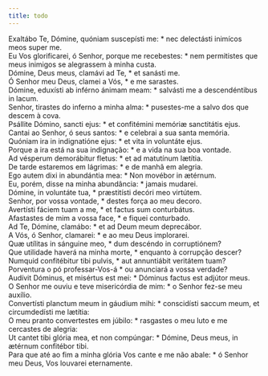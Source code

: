 ```yaml
---
title: todo
---
```

<div class="dropcap text-justify">Exaltábo Te, Dómine, quóniam suscepísti me: * nec delectásti inimícos meos super me.</div>
<div class="dropcap text-justify">Eu Vos glorificarei, ó Senhor, porque me recebestes: * nem permitistes que meus inimigos se alegrassem à minha custa.</div>
<div class="text-justify">Dómine, Deus meus, clamávi ad Te, * et sanásti me.</div>
<div class="text-justify">Ó Senhor meu Deus, clamei a Vós, * e me sarastes.</div>
<div class="text-justify">Dómine, eduxísti ab inférno ánimam meam: * salvásti me a descendéntibus in lacum.</div>
<div class="text-justify">Senhor, tirastes do inferno a minha alma: * pusestes-me a salvo dos que descem à cova.</div>
<div class="text-justify">Psállite Dómino, sancti ejus: * et confitémini memóriæ sanctitátis ejus.</div>
<div class="text-justify">Cantai ao Senhor, ó seus santos: * e celebrai a sua santa memória.</div>
<div class="text-justify">Quóniam ira in indignatióne ejus: * et vita in voluntáte ejus.</div>
<div class="text-justify">Porque a ira está na sua indignação: * e a vida na sua boa vontade.</div>
<div class="text-justify">Ad vésperum demorábitur fletus: * et ad matutínum lætítia.</div>
<div class="text-justify">De tarde estaremos em lágrimas: * e de manhã em alegria.</div>
<div class="text-justify">Ego autem dixi in abundántia mea: * Non movébor in ætérnum.</div>
<div class="text-justify">Eu, porém, disse na minha abundância: * jamais mudarei.</div>
<div class="text-justify">Dómine, in voluntáte tua, * præstitísti decóri meo virtútem.</div>
<div class="text-justify">Senhor, por vossa vontade, * destes força ao meu decoro.</div>
<div class="text-justify">Avertísti fáciem tuam a me, * et factus sum conturbátus.</div>
<div class="text-justify">Afastastes de mim a vossa face, * e fiquei conturbado.</div>
<div class="text-justify">Ad Te, Dómine, clamábo: * et ad Deum meum deprecábor.</div>
<div class="text-justify">A Vós, ó Senhor, clamarei: * e ao meu Deus implorarei.</div>
<div class="text-justify">Quæ utílitas in sánguine meo, * dum descéndo in corruptiónem?</div>
<div class="text-justify">Que utilidade haverá na minha morte, * enquanto à corrupção descer?</div>
<div class="text-justify">Numquid confitébitur tibi pulvis, * aut annuntiábit veritátem tuam?</div>
<div class="text-justify">Porventura o pó professar-Vos-á * ou anunciará a vossa verdade?</div>
<div class="text-justify">Audívit Dóminus, et misértus est mei: * Dóminus factus est adjútor meus.</div>
<div class="text-justify">O Senhor me ouviu e teve misericórdia de mim: * o Senhor fez-se meu auxílio.</div>
<div class="text-justify">Convertísti planctum meum in gáudium mihi: * conscidísti saccum meum, et circumdedísti me lætítia:</div>
<div class="text-justify">O meu pranto convertestes em júbilo: * rasgastes o meu luto e me cercastes de alegria:</div>
<div class="text-justify">Ut cantet tibi glória mea, et non compúngar: * Dómine, Deus meus, in ætérnum confitébor tibi.</div>
<div class="text-justify">Para que até ao fim a minha glória Vos cante e me não abale: * ó Senhor meu Deus, Vos louvarei eternamente.</div>
